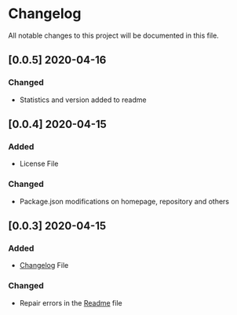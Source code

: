 # Changelog

All notable changes to this project will be documented in this file.

## [0.0.5] 2020-04-16

### Changed

- Statistics and version added to readme

## [0.0.4] 2020-04-15

### Added

- License File

### Changed

- Package.json modifications on homepage, repository and others

## [0.0.3] 2020-04-15

### Added

- [Changelog](https://github.com/brpereyra/directory-exists/blob/master/CHANGELOG.md) File

### Changed

- Repair errors in the [Readme](https://github.com/brpereyra/directory-exists/blob/master/README.md) file

